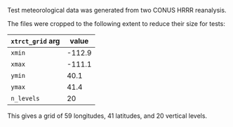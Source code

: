 Test meteorological data was generated from two CONUS HRRR reanalysis.

The files were cropped to the following extent to reduce their size for tests:

| `xtrct_grid` arg | value  |
| ---------------- | ------ |
| `xmin`           | -112.9 |
| `xmax`           | -111.1 |
| `ymin`           | 40.1   |
| `ymax`           | 41.4   |
| `n_levels`       | 20     |

This gives a grid of 59 longitudes, 41 latitudes, and 20 vertical levels.
